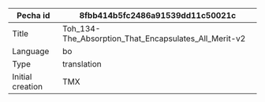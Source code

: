 |Pecha id | 8fbb414b5fc2486a91539dd11c50021c
| --- | --- 
|Title | Toh_134-The_Absorption_That_Encapsulates_All_Merit-v2 
|Language | bo
|Type | translation
|Initial creation | TMX